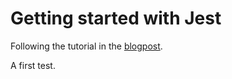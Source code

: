 # Getting started with Jest

Following the tutorial in the [blogpost](https://www.valentinog.com/blog/jest/).

A first test.
